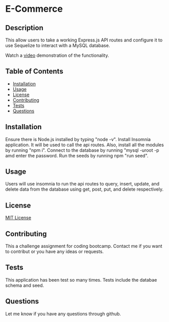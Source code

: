 # E-Commerce

## Description

This allow users to take a working Express.js API routes and configure it to use Sequelize to interact with a MySQL database. 

Watch a [video](https://drive.google.com/file/d/1rRVWjY3IRI4WtbxghgdXLfjKvP2Q_tU-/view?usp=sharing) demonstration of the functionality.


## Table of Contents

* [Installation](#installation)
* [Usage](#usage)
* [License](#license)
* [Contributing](#contributing)
* [Tests](#tests)
* [Questions](#questions)

## Installation

Ensure there is Node.js installed by typing "node -v". Install Insomnia application. It will be used to call the api routes. Also, install all the modules by running "npm i". Connect to the database by running "mysql -uroot -p amd enter the password. Run the seeds by running npm "run seed". 


## Usage

Users will use insomnia to run the api routes to query, insert, update, and delete data from the database using get, post, put, and delete respectively.


## License

[MIT License](https://opensource.org/licenses/MIT)


## Contributing

This a challenge assignment for coding bootcamp. Contact me if you want to contribut or you have any ideas or requests.


## Tests
This application has been test so many times. Tests include the databae schema and seed. 


## Questions
Let me know if you have any questions through github. 


